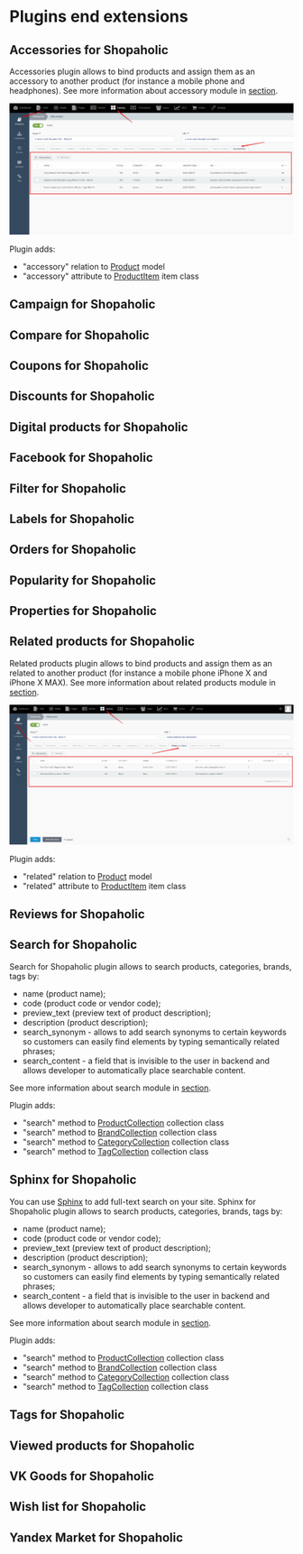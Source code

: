 # Plugins end extensions

## Accessories for Shopaholic

Accessories plugin allows to bind products and assign them as an accessory to another product (for instance a mobile phone and headphones).
See more information about accessory module in [section](modules/accessory/home). 

![](./../assets/images/backend-accessory-1.png)

Plugin adds:
* "accessory" relation to [Product](modules/product/model/model) model
* "accessory" attribute to [ProductItem](modules/product/item/item) item class

## Campaign for Shopaholic

## Compare for Shopaholic

## Coupons for Shopaholic

## Discounts for Shopaholic

## Digital products for Shopaholic

## Facebook for Shopaholic

## Filter for Shopaholic

## Labels for Shopaholic

## Orders for Shopaholic

## Popularity for Shopaholic

## Properties for Shopaholic

## Related products for Shopaholic

Related products plugin allows to bind products and assign them as an related to another product (for instance a mobile phone iPhone X and iPhone X MAX).
See more information about related products module in [section](modules/related-products/home). 

![](./../assets/images/backend-related-products-1.png)

Plugin adds:
* "related" relation to [Product](modules/product/model/model) model
* "related" attribute to [ProductItem](modules/product/item/item) item class

## Reviews for Shopaholic

## Search for Shopaholic

Search for Shopaholic plugin allows to search products, categories, brands, tags by:
* name (product name);
* code (product code or vendor code);
* preview_text (preview text of product description);
* description (product description);
* search_synonym - allows to add search synonyms to certain keywords so customers can easily find elements by typing semantically related phrases;
* search_content - a field that is invisible to the user in backend and allows developer to automatically place searchable content.

See more information about search module in [section](modules/search/home).

Plugin adds:
* "search" method to [ProductCollection](modules/product/collection/collection#searchssearchstring) collection class
* "search" method to [BrandCollection](modules/brand/collection/collection#searchssearchstring) collection class
* "search" method to [CategoryCollection](modules/category/collection/collection#searchssearchstring) collection class
* "search" method to [TagCollection](modules/tag/collection/collection#searchssearchstring) collection class

## Sphinx for Shopaholic

You can use [Sphinx](http://sphinxsearch.com/) to add full-text search on your site.
Sphinx for Shopaholic plugin allows to search products, categories, brands, tags by:
* name (product name);
* code (product code or vendor code);
* preview_text (preview text of product description);
* description (product description);
* search_synonym - allows to add search synonyms to certain keywords so customers can easily find elements by typing semantically related phrases;
* search_content - a field that is invisible to the user in backend and allows developer to automatically place searchable content.

See more information about search module in [section](modules/search/sphinx/sphinx).

Plugin adds:
* "search" method to [ProductCollection](modules/product/collection/collection#searchssearchstring) collection class
* "search" method to [BrandCollection](modules/brand/collection/collection#searchssearchstring) collection class
* "search" method to [CategoryCollection](modules/category/collection/collection#searchssearchstring) collection class
* "search" method to [TagCollection](modules/tag/collection/collection#searchssearchstring) collection class

## Tags for Shopaholic

## Viewed products for Shopaholic

## VK Goods for Shopaholic

## Wish list for Shopaholic

## Yandex Market for Shopaholic